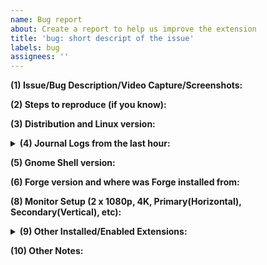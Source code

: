 ```yaml
---
name: Bug report
about: Create a report to help us improve the extension
title: 'bug: short descript of the issue'
labels: bug
assignees: ''
---
```


<!-- Please be as descriptive as you can, please do not post any personally identifiable or confidential info on screenshots / video captures --> 

**(1) Issue/Bug Description/Video Capture/Screenshots:**

**(2) Steps to reproduce (if you know):**

**(3) Distribution and Linux version:**
<!--
cat /etc/os-release && uname -a
-->

<details> <summary> <b> (4) Journal Logs from the last hour: </b> </summary>
<!--
journalctl --since='1 hour ago' --follow /usr/bin/gnome-shell
-->
</details>

**(5) Gnome Shell version:**
<!--
gnome-shell --version
-->

**(6) Forge version and where was Forge installed from:**
<!--
Put the extensions.gnome.org version or the commit sha if compiled from source.
-->

**(8) Monitor Setup (2 x 1080p, 4K, Primary(Horizontal), Secondary(Vertical), etc):**
<!--
Specifying the monitor/display setup helps a lot for tiling troubleshooting
-->

<details> <summary> <b> (9) Other Installed/Enabled Extensions: </b> </summary>
<!--
# Other extensions:
gnome-extensions list --enabled --details
-->
</details>

**(10) Other Notes:**
<!--
Anything not covered or N/A
-->
